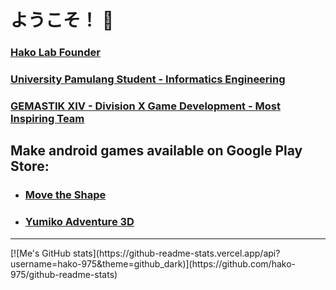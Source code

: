 # ようこそ！ 👋
### [Hako Lab Founder](https://hako-lab-dev.blogspot.com)
### [University Pamulang Student - Informatics Engineering](https://informatika.unpam.ac.id)
### [GEMASTIK XIV - Division X Game Development - Most Inspiring Team](https://informatika.unpam.ac.id/berita/detail/universitas-pamulang-meraih-most-inspiring-team-pada-gemastik-xiv)

## Make android games available on Google Play Store:
- ### [Move the Shape](https://play.google.com/store/apps/details?id=com.HakoLab.MovetheShape)
- ### [Yumiko Adventure 3D](https://play.google.com/store/apps/details?id=com.HakoLab.YumikoAdventure3D)

<hr>
[![Me's GitHub stats](https://github-readme-stats.vercel.app/api?username=hako-975&theme=github_dark)](https://github.com/hako-975/github-readme-stats)

<!--
**hako-975/hako-975** is a ✨ _special_ ✨ repository because its `README.md` (this file) appears on your GitHub profile.

Here are some ideas to get you started:

- 🔭 I’m currently working on ...
- 🌱 I’m currently learning ...
- 👯 I’m looking to collaborate on ...
- 🤔 I’m looking for help with ...
- 💬 Ask me about ...
- 📫 How to reach me: ...
- 😄 Pronouns: ...
- ⚡ Fun fact: ...
-->
